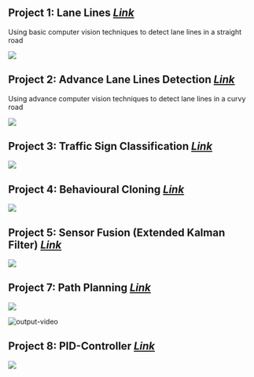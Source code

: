 Project 1: Lane Lines [*Link*](https://github.com/Sardhendu/self-driving-vehicle/tree/master/src/lane_lines)
-----------

Using basic computer vision techniques to detect lane lines in a straight road  

![](https://github.com/Sardhendu/self-driving-vehicle/blob/master/src/lane_lines/images/laneline_output.gif)

Project 2: Advance Lane Lines Detection [*Link*](https://github.com/Sardhendu/self-driving-vehicle/tree/master/src/lane_line_advance)
-----------

Using advance computer vision techniques to detect lane lines in a curvy road

![](https://github.com/Sardhendu/self-driving-vehicle/blob/master/src/lane_line_advance/image/sneak_peak.gif)


Project 3: Traffic Sign Classification [*Link*](https://github.com/Sardhendu/self-driving-vehicle/tree/master/src/traffic_sign_classifier)
-----------

![](https://github.com/Sardhendu/self-driving-vehicle/blob/master/src/traffic_sign_classifier/images/test_images.png)


Project 4: Behavioural Cloning [*Link*](https://github.com/Sardhendu/self-driving-vehicle/tree/master/src/behavioural_cloning)
------------
![](https://github.com/Sardhendu/self-driving-vehicle/blob/master/src/behavioural_cloning/image/sneak_peak.gif)


Project 5: Sensor Fusion (Extended Kalman Filter) [*Link*](https://github.com/Sardhendu/self-driving-vehicle/tree/master/src/sensor_fusion)
------------
![](https://github.com/Sardhendu/self-driving-vehicle/blob/master/src/sensor_fusion/images/sneak_peak.gif)


Project 7: Path Planning [*Link*](https://github.com/Sardhendu/self-driving-vehicle/tree/master/src/path_planning)
------------
![](https://github.com/Sardhendu/self-driving-vehicle/blob/master/src/path_planning/images/sneak_peak.gif)

![output-video](https://github.com/Sardhendu/self-driving-vehicle/blob/master/src/path_planning/images/sneak_peak.gif)

Project 8: PID-Controller [*Link*](https://github.com/Sardhendu/self-driving-vehicle/tree/master/src/pid_controller)
------------
![](https://github.com/Sardhendu/self-driving-vehicle/blob/master/src/pid_controller/images/sneak_peak.gif)

